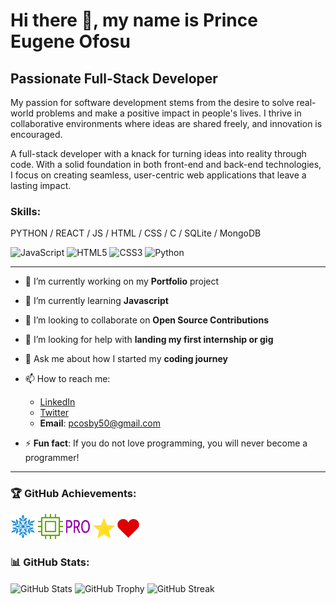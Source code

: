 # Hi there 👋, my name is Prince Eugene Ofosu

## Passionate Full-Stack Developer

My passion for software development stems from the desire to solve real-world problems and make a positive impact in people's lives. I thrive in collaborative environments where ideas are shared freely, and innovation is encouraged.

A full-stack developer with a knack for turning ideas into reality through code. With a solid foundation in both front-end and back-end technologies, I focus on creating seamless, user-centric web applications that leave a lasting impact.

### Skills:
PYTHON / REACT / JS / HTML / CSS / C / SQLite / MongoDB

![JavaScript](https://img.shields.io/badge/javascript-%23323330.svg?style=for-the-badge&logo=javascript&logoColor=%23F7DF1E)
![HTML5](https://img.shields.io/badge/html5-%23E34F26.svg?style=for-the-badge&logo=html5&logoColor=white)
![CSS3](https://img.shields.io/badge/css3-%231572B6.svg?style=for-the-badge&logo=css3&logoColor=white)
![Python](https://img.shields.io/badge/python-3670A0?style=for-the-badge&logo=python&logoColor=ffdd54)

---

- 🔭 I’m currently working on my **Portfolio** project
- 🌱 I’m currently learning **Javascript**
- 👯 I’m looking to collaborate on **Open Source Contributions**
- 🤔 I’m looking for help with **landing my first internship or gig**
- 💬 Ask me about how I started my **coding journey**
- 📫 How to reach me:
   - [LinkedIn](https://www.linkedin.com/in/prince-ofosu-512646102)
   - [Twitter](https://twitter.com/pcosby50)
   - **Email**: pcosby50@gmail.com

- ⚡ **Fun fact**: If you do not love programming, you will never become a programmer!

---

### 🏆 GitHub Achievements:
<a href='https://archiveprogram.github.com/'><img src='https://raw.githubusercontent.com/acervenky/animated-github-badges/master/assets/acbadge.gif' width='40' height='40'></a>
<a href='https://docs.github.com/en/developers'><img src='https://raw.githubusercontent.com/acervenky/animated-github-badges/master/assets/devbadge.gif' width='40' height='40'></a>
<a href='https://github.com/pricing'><img src='https://raw.githubusercontent.com/acervenky/animated-github-badges/master/assets/pro.gif' width='40' height='40'></a>
<a href='https://stars.github.com/'><img src='https://raw.githubusercontent.com/acervenky/animated-github-badges/master/assets/starbadge.gif' width='35' height='35'></a>
<a href='https://docs.github.com/en/github/supporting-the-open-source-community-with-github-sponsors'><img src='https://raw.githubusercontent.com/acervenky/animated-github-badges/master/assets/sponsorbadge.gif' width='35' height='35'></a>

### 📊 GitHub Stats:
<img align="center" src="https://github-readme-stats.vercel.app/api?username=Pcosby5&show_icons=true&theme=radical" alt="GitHub Stats" />

<img align="center" src="https://github-profile-trophy.vercel.app/?username=Pcosby5&theme=juicyfresh" alt="GitHub Trophy" />

<img align="center" src="https://streak-stats.demolab.com?user=Pcosby5&theme=dark&hide_border=true" alt="GitHub Streak" />
